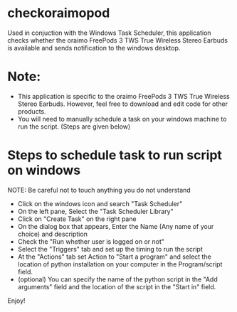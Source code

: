 
# checkoraimopod
Used in conjuction with the Windows Task Scheduler, this application checks whether the oraimo FreePods 3 TWS True Wireless Stereo Earbuds is available and sends notification to the windows desktop.

# Note:
-  This application is specific to the oraimo FreePods 3 TWS True Wireless Stereo Earbuds. However, feel free to download and edit code for other products.
-  You will need to manually schedule a task on your windows machine to run the script. (Steps are given below)


# Steps to schedule task to run script on windows
NOTE: Be careful not to touch anything you do not understand
-  Click on the windows icon and search "Task Scheduler"
-  On the left pane, Select the "Task Scheduler Library"
-  Click on "Create Task" on the right pane
-  On the dialog box that appears, Enter the Name (Any name of your choice) and description
-  Check the "Run whether user is logged on or not"
-  Select the "Triggers" tab and set up the timing to run the script
-  At the "Actions" tab set Action to "Start a program" and select the location of python installation on your computer in the Program/script field.
-  (optional) You can specify the name of the python script in the "Add arguments" field and the location of the script in the "Start in" field.

Enjoy!
